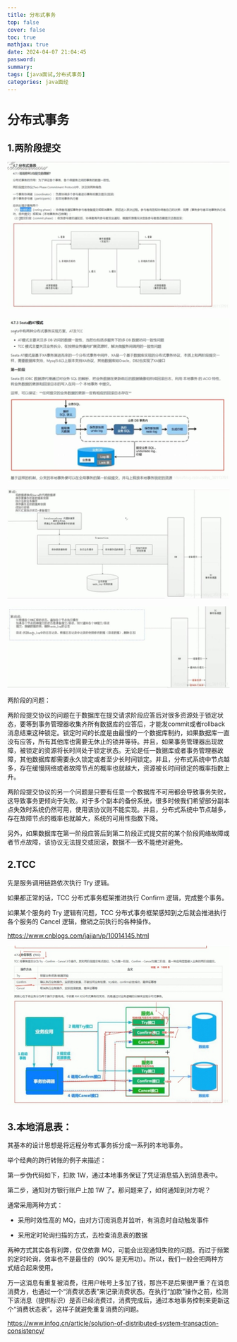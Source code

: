 ```yaml
---
title: 分布式事务
top: false
cover: false
toc: true
mathjax: true
date: 2024-04-07 21:04:45
password:
summary:
tags: [java面试,分布式事务]
categories: java面经
---
```


# 分布式事务

## 1.两阶段提交

![](分布式事务/clip_image050.jpg)

![](分布式事务/clip_image052.jpg)

![](分布式事务/clip_image054.jpg)

![](分布式事务/clip_image056.jpg)

两阶段的问题：

两阶段提交协议的问题在于数据库在提交请求阶段应答后对很多资源处于锁定状态，要等到事务管理器收集齐所有数据库的应答后，才能发commit或者rollback消息结束这种锁定。锁定时间的长度是由最慢的一个数据库制约，如果数据库一直没有应答，所有其他库也需要无休止的锁并等待。并且，如果事务管理器出现故障，被锁定的资源将长时间处于锁定状态。无论是任一数据库或者事务管理器故障，其他数据库都需要永久锁定或者至少长时间锁定。并且，分布式系统中节点越多，存在缓慢网络或者故障节点的概率也就越大，资源被长时间锁定的概率指数上升。

两阶段提交协议的另一个问题是只要有任意一个数据库不可用都会导致事务失败，这导致事务更倾向于失败。对于多个副本的备份系统，很多时候我们希望部分副本点失效时系统仍然可用，使用该协议则不能实现。并且，分布式系统中节点越多，存在故障节点的概率也就越大，系统的可用性指数下降。

另外，如果数据库在第一阶段应答后到第二阶段正式提交前的某个阶段网络故障或者节点故障，该协议无法提交或回滚，数据不一致不能绝对避免。

## 2.TCC

先是服务调用链路依次执行 Try 逻辑。

如果都正常的话，TCC 分布式事务框架推进执行 Confirm 逻辑，完成整个事务。

如果某个服务的 Try 逻辑有问题，TCC 分布式事务框架感知到之后就会推进执行各个服务的 Cancel 逻辑，撤销之前执行的各种操作。

https://www.cnblogs.com/jajian/p/10014145.html

![](分布式事务/image-20240414112338652.png)

## 3.本地消息表：

其基本的设计思想是将远程分布式事务拆分成一系列的本地事务。

举个经典的跨行转账的例子来描述：

第一步伪代码如下，扣款 1W，通过本地事务保证了凭证消息插入到消息表中。

第二步，通知对方银行账户上加 1W 了。那问题来了，如何通知到对方呢？

通常采用两种方式：

- 采用时效性高的 MQ，由对方订阅消息并监听，有消息时自动触发事件

- 采用定时轮询扫描的方式，去检查消息表的数据


两种方式其实各有利弊，仅仅依靠 MQ，可能会出现通知失败的问题。而过于频繁的定时轮询，效率也不是最佳的（90% 是无用功）。所以，我们一般会把两种方式结合起来使用。

万一这消息有重复被消费，往用户帐号上多加了钱，那岂不是后果很严重？在消息消费方，也通过一个“消费状态表”来记录消费状态。在执行“加款”操作之前，检测下该消息（提供标识）是否已经消费过，消费完成后，通过本地事务控制来更新这个“消费状态表”。这样子就避免重复消费的问题。

https://www.infoq.cn/article/solution-of-distributed-system-transaction-consistency/